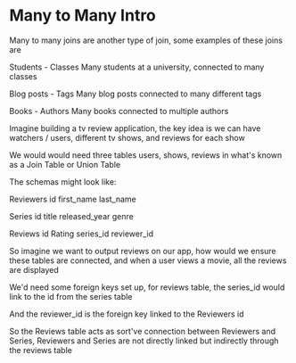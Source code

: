 # Many to Many Intro

Many to many joins are another type of join, some examples of these joins are

Students - Classes 
Many students at a university, connected to many classes 

Blog posts - Tags 
Many blog posts connected to many different tags 

Books - Authors
Many books connected to multiple authors 

Imagine building a tv review application, the key idea is we can have watchers / users, different tv shows, and reviews for each show

We would would need three tables users, shows, reviews in what's known as a Join Table or Union Table

The schemas might look like: 

Reviewers
id
first_name
last_name

Series
id
title
released_year
genre 

Reviews
id
Rating
series_id
reviewer_id

So imagine we want to output reviews on our app, how would we ensure these tables are connected, and when a user views a movie, all the reviews are displayed

We'd need some foreign keys set up, for reviews table, the series_id would link to the id from the series table

And the reviewer_id is the foreign key linked to the Reviewers id

So the Reviews table acts as sort've connection between Reviewers and Series, Reviewers and Series are not directly linked but indirectly through the reviews table
